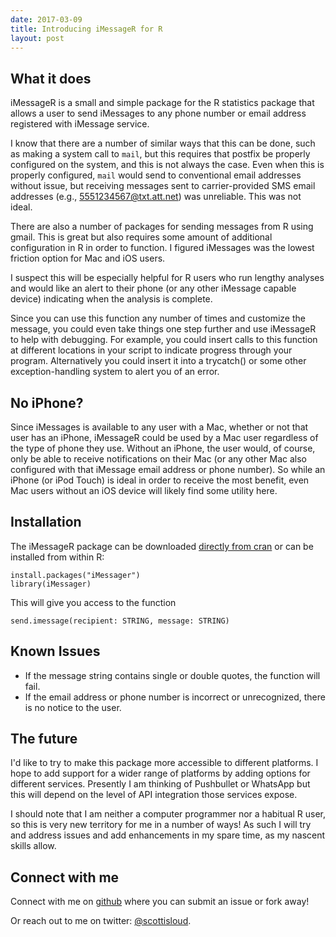 ```yaml
---
date: 2017-03-09
title: Introducing iMessageR for R
layout: post
---
```


## What it does
iMessageR is a small and simple package for the R statistics package that allows a user to send iMessages to any phone number or email address registered with iMessage service.

I know that there are a number of similar ways that this can be done, such as making a system call to ```mail```, but this requires that postfix be properly configured on the system, and this is not always the case. Even when this is properly configured, ```mail``` would send to conventional email addresses without issue, but receiving messages sent to carrier-provided SMS email addresses (e.g., 5551234567@txt.att.net) was unreliable. This was not ideal.

There are also a number of packages for sending messages from R using gmail. This is great but also requires some amount of additional configuration in R in order to function. I figured iMessages was the lowest friction option for Mac and iOS users.

I suspect this will be especially helpful for R users who run lengthy analyses and would like an alert to their phone (or any other iMessage capable device) indicating when the analysis is complete.

Since you can use this function any number of times and customize the message, you could even take things one step further and use iMessageR to help with debugging. For example, you could insert calls to this function at different locations in your script to indicate progress through your program. Alternatively you could insert it into a trycatch() or some other exception-handling system to alert you of an error.

## No iPhone?
Since iMessages is available to any user with a Mac, whether or not that user has an iPhone, iMessageR could be used by a Mac user regardless of the type of phone they use. Without an iPhone, the user would, of course, only be able to receive notifications on their Mac (or any other Mac also configured with that iMessage email address or phone number). So while an iPhone (or iPod Touch) is ideal in order to receive the most benefit, even Mac users without an iOS device will likely find some utility here.

## Installation

The iMessageR package can be downloaded [directly from cran](https://cran.r-project.org/package=iMessager) or can be installed from within R:

```
install.packages("iMessager")
library(iMessager)
```

This will give you access to the  function
```
send.imessage(recipient: STRING, message: STRING)
```

## Known Issues
* If the message string contains single or double quotes, the function will fail.
* If the email address or phone number is incorrect or unrecognized, there is no notice to the user.

## The future
I'd like to try to make this package more accessible to different platforms. I hope to add support for a wider range of platforms by adding options for different services. Presently I am thinking of Pushbullet or WhatsApp but this will depend on the level of API integration those services expose.

I should note that I am neither a computer programmer nor a habitual R user, so this is very new territory for me in a number of ways! As such I will try and address issues and add enhancements in my spare time, as my nascent skills allow.

## Connect with me
Connect with me on [github](https://github.com/scottisloud/imessager) where you can submit an issue or fork away!

Or reach out to me on twitter: [@scottisloud](http://twitter.com/scottisloud).
